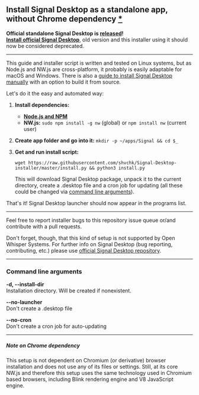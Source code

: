 ## Install Signal Desktop as a standalone app, without Chrome dependency [\*](#note-on-chrome-dependency)

**Official standalone Signal Desktop is [released](https://signal.org/blog/standalone-signal-desktop/)!**  
**[Install official Signal Desktop](https://signal.org/download/)**, old version and this installer using it should now be considered deprecated.

---

This guide and installer script is written and tested on Linux systems, but as Node.js and NW.js are cross-platform, it probably is easily adaptable for macOS and Windows. There is also a [guide to install Signal Desktop manually](https://gist.github.com/shvchk/60b8410edf7eb00e7696f1534d47428d#install-signal-desktop-as-a-standalone-app-without-chrome-dependency-) with an option to build it from source.

Let's do it the easy and automated way:

1. **Install dependencies:**
    - **[Node.js and NPM](https://nodejs.org/en/download/package-manager/)**
    - **NW.js:** `sudo npm install -g nw` (global) or `npm install nw` (current user)

2. **Create app folder and go into it:** `mkdir -p ~/apps/Signal && cd $_`

3. **Get and run install script:**

    `wget https://raw.githubusercontent.com/shvchk/Signal-Desktop-installer/master/install.py && python3 install.py`

    This will download Signal Desktop package, unpack it to the current directory, create a .desktop file and a cron job for updating (all these could be changed via [command line arguments](#command-line-arguments)).

That's it! Signal Desktop launcher should now appear in the programs list.

---

Feel free to report installer bugs to this repository issue queue or/and contribute with a pull requests.

Don't forget, though, that this kind of setup is not supported by Open Whisper Systems. For further info on Signal Desktop (bug reporting, contributing, etc.) please use [official Signal Desktop repository](https://github.com/WhisperSystems/Signal-Desktop#signal-desktop).

---

### Command line arguments

**-d, --install-dir**  
Installation directory. Will be created if nonexistent.

**--no-launcher**  
Don't create a .desktop file

**--no-cron**  
Don't create a cron job for auto-updating

---

##### Note on Chrome dependency

This setup is not dependent on Chromium (or derivative) browser installation and does not use any of its files or settings. Still, at its core NW.js and therefore this setup uses the same technology used in Chromium based browsers, including Blink rendering engine and V8 JavaScript engine.
